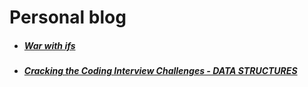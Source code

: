 # Personal blog

* ##### [War with ifs](posts/war_with_if.md)
* ##### [Cracking the Coding Interview Challenges - DATA STRUCTURES](posts/cci_data_structures.md)
